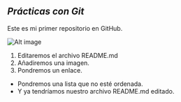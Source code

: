 ## *Prácticas con Git*
Este es mi primer repositorio en GitHub.

![Alt image](https://user-images.githubusercontent.com/77777790/139124177-a953ded4-c8b1-4770-83fc-cf81a034afbe.png)

1. Editaremos el archivo README.md
2. Añadiremos una imagen.
3. Pondremos un enlace.

* Pondremos una lista que no esté ordenada.
* Y ya tendríamos nuestro archivo README.md editado.

